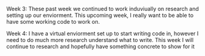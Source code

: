 Week 3:
These past week we continued to work induviually on research and setting up our enviorment. This upcoming week, I really want 
to be able to have some working code to work on.

Week 4:
I have a virtual enviorment set up to start writing code in, however I need to do much more research understand what to write. 
This week I will continue to research and hopefully have something concrete to show for it
